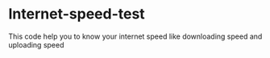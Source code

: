 # Internet-speed-test
This code help you to know your internet speed like downloading speed and uploading speed
